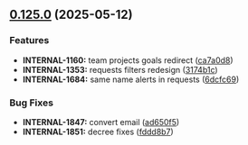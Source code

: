 ## [0.125.0](https://github.com/taskany-inc/crew/compare/v0.124.2...v0.125.0) (2025-05-12)


### Features

* **INTERNAL-1160:** team projects goals redirect ([ca7a0d8](https://github.com/taskany-inc/crew/commit/ca7a0d8a28fcda4df40a32404ca0e14e7afc0213))
* **INTERNAL-1353:** requests filters redesign ([3174b1c](https://github.com/taskany-inc/crew/commit/3174b1ca30cb6e93202cfbf5e9e1cfba1284cf5d))
* **INTERNAL-1684:** same name alerts in requests ([6dcfc69](https://github.com/taskany-inc/crew/commit/6dcfc690f0e04697d6eabe6e5ad9ae7c0becdb1b))


### Bug Fixes

* **INTERNAL-1847:** convert email ([ad650f5](https://github.com/taskany-inc/crew/commit/ad650f5e943bd5bb2274e1c143e2248396c3fefd))
* **INTERNAL-1851:** decree fixes ([fddd8b7](https://github.com/taskany-inc/crew/commit/fddd8b7ed79c69d5887cd4edf8aab3d33bc90750))

